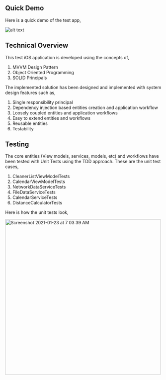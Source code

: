 ## Quick Demo
Here is a quick demo of the test app,

![alt text](https://user-images.githubusercontent.com/27926337/85449185-1983d680-b5b5-11ea-8606-43c05b45f21d.gif)

## Technical Overview
This test iOS application is developed using the concepts of, 
1. MVVM Design Pattern
2. Object Oriented Programming
3. SOLID Principals

The implemented solution has been designed and implemented with system design features such as,
1. Single responsibility principal
2. Dependency injection based entities creation and application workflow
3. Loosely coupled entities and application workflows 
4. Easy to extend entities and workflows
5. Reusable entities
6. Testability

## Testing
The core entities (View models, services, models, etc) and workflows have been tested with Unit Tests using the TDD approach. 
These are the unit test cases,
1. CleanerListViewModelTests 
2. CalendarViewModelTests 
3. NetworkDataServiceTests 
4. FileDataServiceTests
5. CalendarServiceTests
6. DistanceCalculatorTests

Here is how the unit tests look,

<img width="500" alt="Screenshot 2021-01-23 at 7 03 39 AM" src="https://user-images.githubusercontent.com/27926337/105564676-436aca80-5d49-11eb-9c1a-011ec52f66bf.png">
